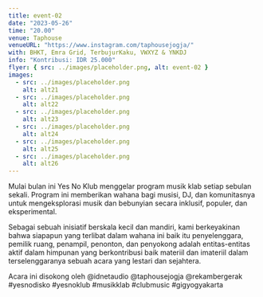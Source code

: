 ```yaml
---
title: event-02
date: "2023-05-26"
time: "20.00"
venue: Taphouse
venueURL: "https://www.instagram.com/taphousejogja/"
with: BHKT, Emra Grid, TerbujurKaku, VWXYZ & YNKDJ
info: "Kontribusi: IDR 25.000"
flyer: { src: ../images/placeholder.png, alt: event-02 }
images:
  - src: ../images/placeholder.png
    alt: alt21
  - src: ../images/placeholder.png
    alt: alt22
  - src: ../images/placeholder.png
    alt: alt23
  - src: ../images/placeholder.png
    alt: alt24
  - src: ../images/placeholder.png
    alt: alt25
  - src: ../images/placeholder.png
    alt: alt26
---
```


Mulai bulan ini Yes No Klub menggelar program musik klab setiap sebulan sekali. Program ini memberikan wahana bagi musisi, DJ, dan komunitasnya untuk mengeksplorasi musik dan bebunyian secara inklusif, populer, dan eksperimental.

Sebagai sebuah inisiatif berskala kecil dan mandiri, kami berkeyakinan bahwa siapapun yang terlibat dalam wahana ini baik itu penyelenggara, pemilik ruang, penampil, penonton, dan penyokong adalah entitas-entitas aktif dalam himpunan yang berkontribusi baik materiil dan imateriil dalam terselenggaranya sebuah acara yang lestari dan sejahtera.

Acara ini disokong oleh @idnetaudio @taphousejogja @rekambergerak #yesnodisko #yesnoklub #musikklab #clubmusic #gigyogyakarta
